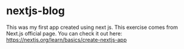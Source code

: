 # nextjs-blog
This was my first app created using next js. This exercise comes from Next.js official page. You can check it out here: https://nextjs.org/learn/basics/create-nextjs-app
